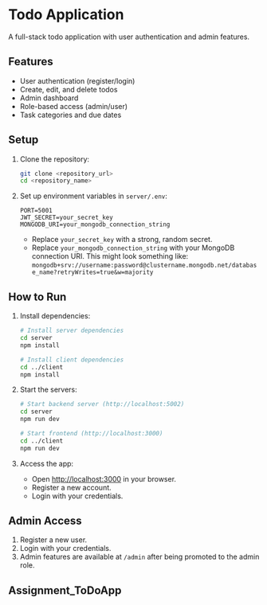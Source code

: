 # Todo Application

A full-stack todo application with user authentication and admin features.

## Features

- User authentication (register/login)
- Create, edit, and delete todos
- Admin dashboard
- Role-based access (admin/user)
- Task categories and due dates

## Setup

1.  Clone the repository:

    ```bash
    git clone <repository_url>
    cd <repository_name>
    ```

2.  Set up environment variables in `server/.env`:

    ```
    PORT=5001
    JWT_SECRET=your_secret_key
    MONGODB_URI=your_mongodb_connection_string
    ```

    - Replace `your_secret_key` with a strong, random secret.
    - Replace `your_mongodb_connection_string` with your MongoDB connection URI. This might look something like: `mongodb+srv://username:password@clustername.mongodb.net/database_name?retryWrites=true&w=majority`

## How to Run

1.  Install dependencies:

    ```bash
    # Install server dependencies
    cd server
    npm install

    # Install client dependencies
    cd ../client
    npm install
    ```

2.  Start the servers:

    ```bash
    # Start backend server (http://localhost:5002)
    cd server
    npm run dev

    # Start frontend (http://localhost:3000)
    cd ../client
    npm run dev
    ```

3.  Access the app:

    - Open <http://localhost:3000> in your browser.
    - Register a new account.
    - Login with your credentials.

## Admin Access

1.  Register a new user.
2.  Login with your credentials.
3.  Admin features are available at `/admin` after being promoted to the admin role.

## Assignment_ToDoApp
